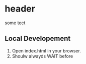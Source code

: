 # header
some tect


## Local Developement

1. Open index.html in your browser.
2. Shoulw alwayds WAIT before 